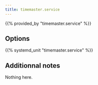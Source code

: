 ```yaml
---
title: timemaster.service
---
```


{{% provided_by "timemaster.service" %}}

## Options

{{% systemd_unit "timemaster.service" %}}

## Additionnal notes

Nothing here.